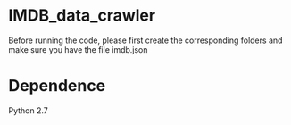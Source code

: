 # IMDB_data_crawler

Before running the code, please first create the corresponding folders and make sure you have the file imdb.json

# Dependence
Python 2.7
